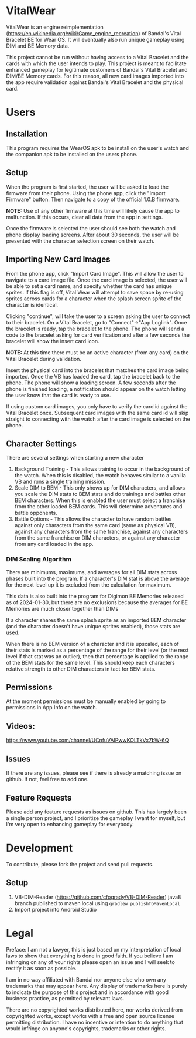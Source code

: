 # VitalWear
VitalWear is an engine reimplementation (https://en.wikipedia.org/wiki/Game_engine_recreation)
of Bandai's Vital Bracelet BE for Wear OS. It will eventually also run unique gameplay using
DIM and BE Memory data.

This project cannot be run without having access to a Vital Bracelet and the cards with which the
user intends to play. This project is meant to facilitate enhanced gameplay for legitimate customers
of Bandai's Vital Bracelet and DIM/BE Memory cards. For this reason, all new card images imported
into the app require validation against Bandai's Vital Bracelet and the physical card.

# Users
## Installation
This program requires the WearOS apk to be install on the user's watch and the companion apk to be
installed on the users phone.

## Setup
When the program is first started, the user will be asked to load the firmware from their phone.
Using the phone app, click the "Import Firmware" button. Then navigate to a copy of the official
1.0.B firmware.

**NOTE:** Use of any other firmware at this time will likely cause the app to malfunction. If this
occurs, clear all data from the app in settings.

Once the firmware is selected the user should see both the watch and phone display loading screens.
After about 30 seconds, the user will be presented with the character selection screen on their
watch.

## Importing New Card Images
From the phone app, click "Import Card Image". This will allow the user to navigate to a card image
file. Once the card image is selected, the user  will be able to set a card name, and specify
whether the card has unique sprites. If this flag is  off, Vital Wear will attempt to save space by
re-using sprites across cards for a character when the splash screen sprite of the character is
identical.

Clicking "continue", will take the user to a screen asking the user to connect to their bracelet.
On a Vital Bracelet, go to "Connect"->"App Loglink". Once the bracelet is ready, tap the bracelet
to the phone. The phone will send a code to the bracelet asking for card verification and after a
few seconds the bracelet will show the insert card icon.

**NOTE:** At this time there must be an active character (from any card) on the Vital Bracelet
during validation.

Insert the physical card into the bracelet that matches the card image being imported. Once the VB
has loaded the card, tap the bracelet back to the phone. The phone will show a loading screen. A few
seconds after the phone is finished loading, a notification should appear on the watch letting the
user know that the card is ready to use.

If using custom card images, you only have to verify the card id against the Vital Bracelet once.
Subsequent card images with the same card id will skip straight to connecting with the watch after
the card image is selected on the phone.

## Character Settings
There are several settings when starting a new character
1) Background Training - This allows training to occur in the background of the watch. When this is disabled, the watch behaves similar to a vanilla VB and runs a single training mission.
2) Scale DIM to BEM - This only shows up for DIM characters, and allows you scale the DIM stats to BEM stats and do trainings and battles other BEM characters. When this is enabled the user must select a franchise from the other loaded BEM cards. This will determine adventures and battle opponents.
3) Battle Options - This allows the character to have random battles against only characters from the same card (same as physical VB), against any characters from the same franchise, against any characters from the same franchise or DIM characters, or against any character from any card loaded in the app.

### DIM Scaling Algorithm
There are minimums, maximums, and averages for all DIM stats across phases built into the program. If a
character's DIM stat is above the average for the next level up it is excluded from the calculation
for maximum.

This data is also built into the program for Digimon BE Memories released as of 2024-01-30, but
there are no exclusions because the averages for BE Memories are much closer together than DIMs

If a character shares the same splash sprite as an imported BEM character (and the character doesn't
have unique sprites enabled), those stats are used.

When there is no BEM version of a character and it is upscaled, each of their stats is marked as a
percentage of the range for their level (or the next level if that stat was an outlier), then that
percentage is applied to the range of the BEM stats for the same level. This should keep each
characters relative strength to other DIM characters in tact for BEM stats.

## Permissions
At the moment permissions must be manually enabled by going to permissions in App Info on the watch.

## Videos:
https://www.youtube.com/channel/UCnfuVAlPwwKOLTkVx7bW-6Q

## Issues
If there are any issues, please see if there is already a matching issue on github. If not, feel
free to add one.

## Feature Requests
Please add any feature requests as issues on github. This has largely been a single person project,
and I prioritize the gameplay I want for myself, but I'm very open to enhancing gameplay for
everybody.

# Development
To contribute, please fork the project and send pull requests.

## Setup
1) VB-DIM-Reader (https://github.com/cfogrady/VB-DIM-Reader) java8 branch published to maven local using `gradlew publishToMavenLocal`
2) Import project into Android Studio

# Legal
Preface: I am not a lawyer, this is just based on my interpretation of local laws to show that
everything is done in good faith. If you believe I am infringing on any of your rights please open
an issue and I will seek to rectify it as soon as possible.

I am in no way affiliated with Bandai nor anyone else who own any trademarks that may
appear here. Any display of trademarks here is purely to indicate the purpose of this project and
in accordance with good business practice, as permitted by relevant laws.

There are no copyrighted works distributed here, nor works derived from copyrighted works, except
works with a free and open source license permitting distribution. I have no incentive or intention
to do anything that would infringe on anyone's copyrights, trademarks or other rights.
